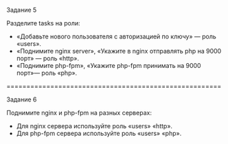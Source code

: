 Задание 5

Разделите tasks на роли:

- «Добавьте нового пользователя с авторизацией по ключу» — роль «users».
- «Поднимите nginx server», «Укажите в nginx отправлять php на 9000 порт» — роль «http».
- «Поднимите php-fpm», «Укажите php-fpm принимать на 9000 порт»— роль «php».

======================================================

Задание 6 

Поднимите nginx и php-fpm на разных серверах:

- Для nginx сервера используйте роль «users» «http».
- Для php-fpm сервера используйте роль «users» «php».